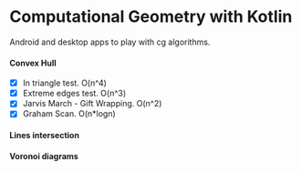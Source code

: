 # Computational Geometry with Kotlin
Android and desktop apps to play with cg algorithms.

#### Convex Hull
* [x] In triangle test. O(n^4)
* [x] Extreme edges test. O(n^3)
* [x] Jarvis March - Gift Wrapping. O(n^2)
* [x] Graham Scan. O(n*logn)

#### Lines intersection

#### Voronoi diagrams
